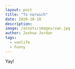 ```yaml
---
layout: post
title: "To norwich"
date: 2020-10-10
description:
image: /assets/images/van.jpg
author: Joshua Jordan
tags: 
  - vanlife
  - Funny
---
```

Yay!